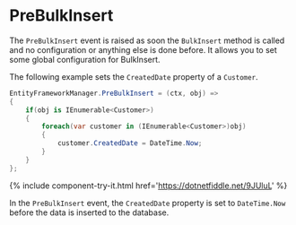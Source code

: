 # PreBulkInsert

The `PreBulkInsert` event is raised as soon the `BulkInsert` method is called and no configuration or anything else is done before. It allows you to set some global configuration for BulkInsert. 

The following example sets the `CreatedDate` property of a `Customer`.

```csharp
EntityFrameworkManager.PreBulkInsert = (ctx, obj) => 
{
    if(obj is IEnumerable<Customer>) 
    {
        foreach(var customer in (IEnumerable<Customer>)obj)
        {
            customer.CreatedDate = DateTime.Now;
        }
    }
};
```

{% include component-try-it.html href='https://dotnetfiddle.net/9JUluL' %}

In the `PreBulkInsert` event, the `CreatedDate` property is set to `DateTime.Now` before the data is inserted to the database.
